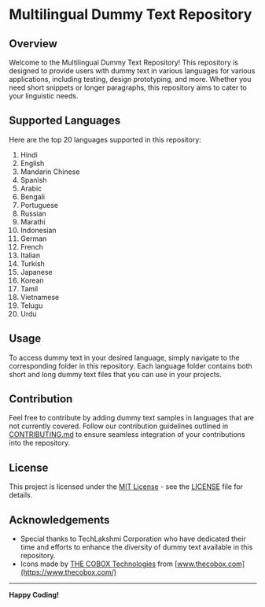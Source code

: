 # Multilingual Dummy Text Repository

## Overview

Welcome to the Multilingual Dummy Text Repository! This repository is designed to provide users with dummy text in various languages for various applications, including testing, design prototyping, and more. Whether you need short snippets or longer paragraphs, this repository aims to cater to your linguistic needs.

## Supported Languages

Here are the top 20 languages supported in this repository:

1. Hindi
2. English
3. Mandarin Chinese
4. Spanish
5. Arabic
6. Bengali
7. Portuguese
8. Russian
9. Marathi
10. Indonesian
11. German
12. French
13. Italian
14. Turkish
15. Japanese
16. Korean
17. Tamil
18. Vietnamese
19. Telugu
20. Urdu

## Usage

To access dummy text in your desired language, simply navigate to the corresponding folder in this repository. Each language folder contains both short and long dummy text files that you can use in your projects.

## Contribution

Feel free to contribute by adding dummy text samples in languages that are not currently covered. Follow our contribution guidelines outlined in [CONTRIBUTING.md](CONTRIBUTING.md) to ensure seamless integration of your contributions into the repository.

## License

This project is licensed under the [MIT License](LICENSE) - see the [LICENSE](LICENSE) file for details.

## Acknowledgements

- Special thanks to TechLakshmi Corporation  who have dedicated their time and efforts to enhance the diversity of dummy text available in this repository.
- Icons made by [THE COBOX Technologies](https://www.freepik.com) from [www.thecobox.com](https://www.thecobox.com/)

---

**Happy Coding!**
